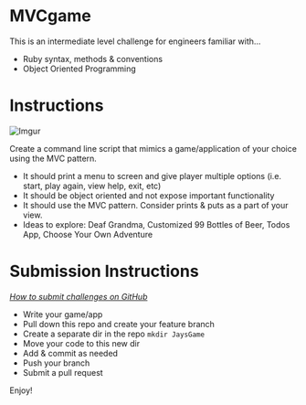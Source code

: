MVCgame
=======

This is an intermediate level challenge for engineers familiar with...
- Ruby syntax, methods & conventions
- Object Oriented Programming

# Instructions
![Imgur](http://i.imgur.com/pRM7B8I.jpg)

Create a command line script that mimics a game/application of your choice using the MVC pattern.

- It should print a menu to screen and give player multiple options (i.e. start, play again, view help, exit, etc)
- It should be object oriented and not expose important functionality
- It should use the MVC pattern. Consider prints & puts as a part of your view.
- Ideas to explore: Deaf Grandma, Customized 99 Bottles of Beer, Todos App, Choose Your Own Adventure

# Submission Instructions 
_[How to submit challenges on GitHub](https://github.com/columbustutoringgroup/Welcome/blob/master/SubmittingChallenges.md)_
- Write your game/app
- Pull down this repo and create your feature branch
- Create a separate dir in the repo `mkdir JaysGame`
- Move your code to this new dir
- Add & commit as needed
- Push your branch
- Submit a pull request

Enjoy!
